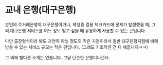 # 교내 은행(대구은행)


본인의 주거래은행이 대구은행이거나, 학생증 겸용 체크카드에 문제가 발생했을 때, 그 외 대구은행 서비스를 어느 정도 받고 싶을 때 유용하게 사용할 수 있는 곳입니다.

다만 출장형식이라 봐도 과언이 아닐 정도의 작은 지점이라서 일반 대구은행지점에 비해 받을 수 있는 서비스 규모는 적은 편입니다.
(그래도 기초적인 건 다 해줍니다ㅋㅋ)

그 외에 별다른 소개는 없습니다. 그냥 단순한 은행이니깐요.